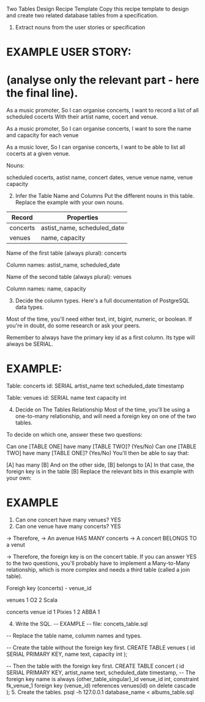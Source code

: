 Two Tables Design Recipe Template
Copy this recipe template to design and create two related database tables from a specification.

1. Extract nouns from the user stories or specification
# EXAMPLE USER STORY:
# (analyse only the relevant part - here the final line).

As a music promoter,
So I can organise concerts,
I want to record a list of all scheduled cocerts
With their artist name, cocert and venue.

As a music promoter,
So I can organise concerts,
I want to sore the name and capacity for each venue

As a music lover,
So I can organise concerts,
I want to be able to list all cocerts at a given venue.


Nouns:

scheduled cocerts, astist name, concert dates, venue
venue name, venue capacity



2. Infer the Table Name and Columns
Put the different nouns in this table. Replace the example with your own nouns.


|  Record                       |    Properties                    |
| ------------------------------|----------------------------------|
|   concerts                    | astist_name, scheduled_date      |
|   venues                      | name, capacity                   |



Name of the first table (always plural): concerts

Column names: astist_name, scheduled_date

Name of the second table (always plural): venues

Column names: name, capacity

3. Decide the column types.
Here's a full documentation of PostgreSQL data types.

Most of the time, you'll need either text, int, bigint, numeric, or boolean. If you're in doubt, do some research or ask your peers.

Remember to always have the primary key id as a first column. Its type will always be SERIAL.

# EXAMPLE:

Table: concerts
id: SERIAL
artist_name text
scheduled_date timestamp

Table: venues
id: SERIAL
name text
capacity int

4. Decide on The Tables Relationship
Most of the time, you'll be using a one-to-many relationship, and will need a foreign key on one of the two tables.

To decide on which one, answer these two questions:

Can one [TABLE ONE] have many [TABLE TWO]? (Yes/No)
Can one [TABLE TWO] have many [TABLE ONE]? (Yes/No)
You'll then be able to say that:

[A] has many [B]
And on the other side, [B] belongs to [A]
In that case, the foreign key is in the table [B]
Replace the relevant bits in this example with your own:

# EXAMPLE

1. Can one concert have many venues? YES
2. Can one venue have many concerts? YES


-> Therefore,
-> An avenue HAS MANY concerts
-> A concert BELONGS TO a venut

-> Therefore, the foreign key is on the concert table.
If you can answer YES to the two questions, you'll probably have to implement a Many-to-Many relationship, which is more complex and needs a third table (called a join table).

Foreigh key (concerts) - venue_id

venues
1 O2
2 Scala

concerts 
                venue id
1 Pixies            1
2 ABBA              1

4. Write the SQL.
-- EXAMPLE
-- file: concets_table.sql

-- Replace the table name, columm names and types.

-- Create the table without the foreign key first.
CREATE TABLE venues (
  id SERIAL PRIMARY KEY,
  name text,
  capacity int
);

-- Then the table with the foreign key first.
CREATE TABLE concert (
  id SERIAL PRIMARY KEY,
  artist_name text,
  scheduled_date timestamp,
-- The foreign key name is always {other_table_singular}_id
  venue_id int,
  constraint fk_venue_1 foreign key (venue_id) references venues(id)
    on delete cascade
);
5. Create the tables.
psql -h 127.0.0.1 database_name < albums_table.sql